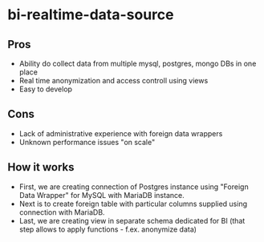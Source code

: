 # bi-realtime-data-source

## Pros
 - Ability do collect data from multiple mysql, postgres, mongo DBs in one place
 - Real time anonymization and access controll using views
 - Easy to develop
 
## Cons
 - Lack of administrative experience with foreign data wrappers
 - Unknown performance issues "on scale"
 
 ## How it works
  - First, we are creating connection of Postgres instance using "Foreign Data Wrapper" for MySQL with MariaDB instance. 
  - Next is to create foreign table with particular columns supplied using connection with MariaDB.
  - Last, we are creating view in separate schema dedicated for BI (that step allows to apply functions -  f.ex. anonymize data)
